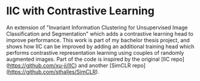 # IIC with Contrastive Learning
An extension of "Invariant Information Clustering for Unsupervised Image Classification and Segmentation" which adds a contrastive learning head to improve performance. This work is part of my bachelor thesis project, and shows how IIC can be improved by adding an additional training head which performs contrastive representation learning using couples of randomly augmented images. Part of the code is inspired by the original [IIC repo] (https://github.com/xu-ji/IIC) and another [SimCLR repo] (https://github.com/sthalles/SimCLR).
